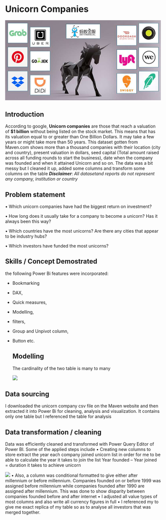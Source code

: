 # Unicorn Companies

![](unicorn.jpg)

## Introduction 

According to google, **Unicorn companies** are those that reach a valuation of **$1 billion** without being listed on the stock market. This means that has its valuation equal to or greater than One Billion Dollars. It may take a few years or might take more than 50 years. This dataset gotten from Maven.com shows more than a thousand companies with their location (city and country), present valuation in dollars, seed capital (Total amount raised across all funding rounds to start the business), date when the company was founded and when it attained Unicorn and so on. The data was a bit messy but I cleaned it up, added some columns and transform some columns on the table 
**_Disclaimer_**: _All datasetand reports do not represent any company, institution or country_

## Problem statement

•	Which unicorn companies have had the biggest return on investment?

•	How long does it usually take for a company to become a unicorn? Has it always been this way?

•	Which countries have the most unicorns? Are there any cities that appear to be industry hubs?

•	Which investors have funded the most unicorns?

## Skills / Concept Demostrated

the following Power Bi features were incorporated:
- Bookmarking
- DAX,
- Quick measures,
- Modelling,
- filters,
- Group and Unpivot column,
- Button etc.


  ## Modelling

  The cardinality of the two table is many to many

  ![](model.png)


## Data sourcing

I downloaded the unicorn company csv file on the Maven website and then extracted it into Power Bi for cleaning, analysis and visualization.
It contains only one table but I referenced the table for analysis

## Data transformation / cleaning
Data was efficiently cleaned and transformed with Power Query Editor of Power BI. Some of the applied steps include
•	Creating new columns to store extract the year each company joined unicorn list in order for me to be able to calculate the year it takes to join the list 
Year founded – Year joined = duration it takes to achieve unicorn

  ![](model.png)
•	Also, a column was conditional formatted to give either after millennium or before millennium. Companies founded on or before 1999 was assigned before millennium while companies founded after 1990 are assigned after millennium. This was done to show disparity between companies founded before and after internet
•	I adjusted all value types of most columns and also write all currency figures in full
•	I referenced my to give me exact replica of my table so as to analyse all investors that was merged together.

